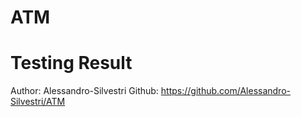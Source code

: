 # ATM

# Testing Result



Author: Alessandro-Silvestri
Github: https://github.com/Alessandro-Silvestri/ATM
